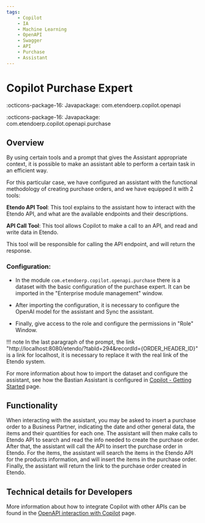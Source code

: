 ```yaml
---
tags:
    - Copilot
    - IA
    - Machine Learning
    - OpenAPI
    - Swagger
    - API
    - Purchase
    - Assistant
---
```


# Copilot Purchase Expert

:octicons-package-16: Javapackage: com.etendoerp.copilot.openapi

:octicons-package-16: Javapackage: com.etendoerp.copilot.openapi.purchase


## Overview

By using certain tools and a prompt that gives the Assistant appropriate context, it is possible to make an assistant able to perform a certain task in an efficient way.

For this particular case, we have configured an assistant with the functional methodology of creating purchase orders, and we have equipped it with 2 tools:

**Etendo API Tool**: This tool explains to the assistant how to interact with the Etendo API, and what are the available endpoints and their descriptions.

**API Call Tool**: This tool allows Copilot to make a call to an API, and read and write data in Etendo.

This tool will be responsible for calling the API endpoint, and will return the response.


### Configuration:

 - In the module ```com.etendoerp.copilot.openapi.purchase``` there is a dataset with the basic configuration of the purchase expert. It can be imported in the "Enterprise module management" window. 
 
 - After importing the configuration, it is necessary to configure the OpenAI model for the assistant and Sync the assistant.
 
 - Finally, give access to the role and configure the permissions in "Role" Window.

!!! note
    In the last paragraph of the prompt, the link "http://localhost:8080/etendo/?tabId=294&recordId={ORDER_HEADER_ID}" is a link for localhost, it is necessary to replace it with the real link of the Etendo system.

 For more information about how to import the dataset and configure the assistant, see how the Bastian Assistant is configured  in [Copilot - Getting Started](../getting-started.md) page.

## Functionality

When interacting with the assistant, you may be asked to insert a purchase order to a Business Partner, indicating the date and other general data, the items and their quantities for each one. The assistant will then make calls to Etendo API to search and read the info needed to create the purchase order. After that, the assistant will call the API to insert the purchase order in Etendo.
For the items, the assistant will search the items in the Etendo API for the products information, and will insert the items in the purchase order.
Finally, the assistant will return the link to the purchase order created in Etendo.

## Technical details for Developers

More information about how to integrate Copilot with other APIs can be found in the [OpenAPI interaction with Copilot](../../../developer-guide/etendo-copilot/available-tools/openapi-tool.md) page.